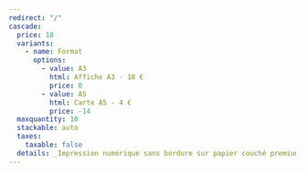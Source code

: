 ```yaml
---
redirect: "/"
cascade:
  price: 18
  variants:
    - name: Format
      options:
        - value: A3
          html: Affiche A3 - 18 €
          price: 0
        - value: A5
          html: Carte A5 - 4 €
          price: -14
  maxquantity: 10
  stackable: auto
  taxes:
    taxable: false
  details: _Impression numérique sans bordure sur papier couché premium semi mat 200 g (carte A5 300 g). Les affiches sont toutes signées à la main._
---
```

